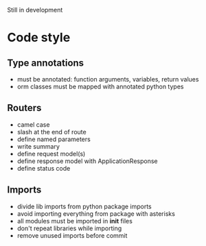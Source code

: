Still in development

# Code style


## Type annotations

- must be annotated: function arguments, variables, return values
- orm classes must be mapped with annotated python types

## Routers

- camel case
- slash at the end of route
- define named parameters
- write summary
- define request model(s)
- define response model with ApplicationResponse
- define status code

## Imports

- divide lib imports from python package imports
- avoid importing everything from package with asterisks
- all modules must be imported in __init__ files
- don't repeat libraries while importing
- remove unused imports before commit
